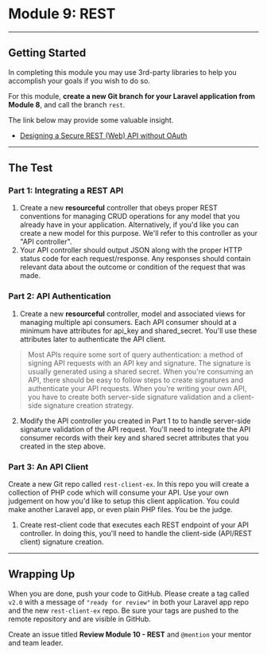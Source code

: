 # Module 9: REST

***

## Getting Started

In completing this module you may use 3rd-party libraries to help you accomplish your goals if you wish to do so.

For this module, **create a new Git branch for your Laravel application from Module 8**, and call the branch `rest`.

The link below may provide some valuable insight.

- [Designing a Secure REST (Web) API without OAuth](http://web.archive.org/web/20150908221444/http://www.thebuzzmedia.com/designing-a-secure-rest-api-without-oauth-authentication)

***

## The Test

### Part 1: Integrating a REST API

1. Create a new __resourceful__ controller that obeys proper REST conventions for managing CRUD operations for any model that you already have in your application.  Alternatively, if you'd like you can create a new model for this purpose. We'll refer to this controller as your "API controller".
2. Your API controller should output JSON along with the proper HTTP status code for each request/response. Any responses should contain relevant data about the outcome or condition of the request that was made.

### Part 2: API Authentication

1. Create a new __resourceful__ controller, model and associated views for managing multiple api consumers. Each API consumer should at a minimum have attributes for api_key and shared_secret. You'll use these attributes later to authenticate the API client.

> Most APIs require some sort of query authentication: a method of signing API requests with an API key and signature. The signature is usually generated using a shared secret. When you're consuming an API, there should be easy to follow steps to create signatures and authenticate your API requests. When you're writing your own API, you have to create both server-side signature validation and a client-side signature creation strategy.

2. Modify the API controller you created in Part 1 to to handle server-side signature validation of the API request. You'll need to integrate the API consumer records with their key and shared secret attributes that you created in the step above.

### Part 3: An API Client

Create a new Git repo called `rest-client-ex`. In this repo you will create a collection of PHP code which will consume your API. Use your own judgement on how you'd like to setup this client application. You could make another Laravel app, or even plain PHP files. You be the judge.

1. Create rest-client code that executes each REST endpoint of your API controller. In doing this, you'll need to handle the client-side (API/REST client) signature creation.

***

## Wrapping Up

When you are done, push your code to GitHub. Please create a tag called `v2.0` with a message of `"ready for review"` in both your Laravel app repo and the new `rest-client-ex` repo. Be sure your tags are pushed to the remote repository and are visible in GitHub.

Create an issue titled **Review Module 10 - REST** and `@mention` your mentor and team leader.
